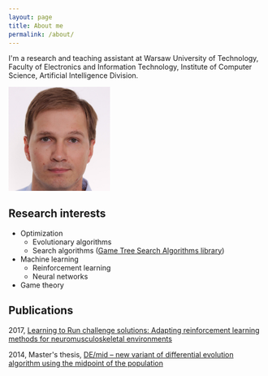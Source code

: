 ```yaml
---
layout: page
title: About me
permalink: /about/
---
```


I'm a research and teaching assistant at Warsaw University of Technology, Faculty of Electronics and Information Technology, Institute of Computer Science, Artificial Intelligence Division.

<img src="images/adam.jpg" alt="My Profile Picture" width="200">

## Research interests

- Optimization
  - Evolutionary algorithms
  - Search algorithms ([Game Tree Search Algorithms library](https://github.com/AdamStelmaszczyk/gtsa))
- Machine learning
  - Reinforcement learning
  - Neural networks
- Game theory

<!--
## Research ideas

1. "On the shoulders of giants". Get inspired from works of e.g.:

   David Silver, Timothy Lillicrap, Doina Precup, Richard Sutton, Jürgen Schmidhuber, Sepp Hochreiter, David Ha, John Schulman, Chelsea Finn, Sergey Levine, Volodymyr Mnih, Jonathan Schaeffer, Benjamin Recht

2. "Alternative ways of training neural nets". E.g. neuroevolution:

   2017 OpenAI _Evolution Strategies as a Scalable Alternative to Reinforcement Learning_  
   2017 Uber _Deep Neuroevolution: Genetic Algorithms Are a Competitive Alternative for Training Deep Neural Networks for Reinforcement Learning_   
   2021 Dariusz Jagodziński _Deep Neuroevolution: Training Neural Networks Using a Matrix-Free Evolution Strategy_

3. "See how current AI is different from humans and imitate that". Examples:
  
   - Babies learn a lot unsupervised by playing and exploring on their own.
   - The human brain can repair.
   - Only chosen connections in the brain are strenghten.
   - Newborn brain is not initiated with something random.
  
   A paper listing those differences would be also great.
-->

## Publications

2017, [Learning to Run challenge solutions: Adapting reinforcement learning methods for neuromusculoskeletal environments](https://github.com/AdamStelmaszczyk/learning2run)

2014, Master's thesis, [DE/mid – new variant of differential evolution algorithm using the midpoint of the population](https://github.com/AdamStelmaszczyk/masters-thesis)
